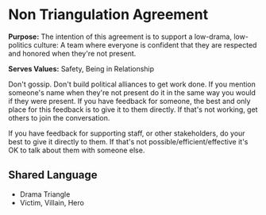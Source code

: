 # Non Triangulation Agreement

**Purpose:** The intention of this agreement is to support a low-drama, low-politics culture: A team where everyone is confident that they are respected and honored when they're not present.

**Serves Values:** Safety, Being in Relationship

Don't gossip. Don't build political alliances to get work done. If you mention someone's name when they're not present do it in the same way you would if they were present. If you have feedback for someone, the best and only place for this feedback is to give it to them directly. If that's not working, get others to join the conversation.

If you have feedback for supporting staff, or other stakeholders, do your best to give it directly to them. If that's not possible/efficient/effective it's OK to talk about them with someone else.

## Shared Language

- Drama Triangle
- Victim, Villain, Hero
